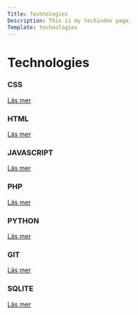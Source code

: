 ```yaml
---
Title: Technologies
Description: This is my techindex page.
Template: technologies
---
```


Technologies
==========================


<div class="short_left">
<h3>CSS</h3>
<p><a href="%base_url%?technology/css">Läs mer</a></p>
</div>
<div class="wide_right">
<h3>HTML</h3>
<p><a href="%base_url%?technology/html">Läs mer</a></p>
</div>

<div class="wide_left">
<h3>JAVASCRIPT</h3>
<p><a href="%base_url%?technology/javascript">Läs mer</a></p>
</div>
<div class="short_right">
<h3>PHP</h3>
<p><a href="%base_url%?technology/php">Läs mer</a></p>
</div>

<div class="wide">
<h3>PYTHON</h3>
<p><a href="%base_url%?technology/python">Läs mer</a></p>
</div>

<div class="short_left">
<h3>GIT</h3>
<p><a href="%base_url%?technology/git">Läs mer</a></p>
</div>
<div class="wide_right">
<h3>SQLITE</h3>
<p><a href="%base_url%?technology/sqlite">Läs mer</a></p>
</div>
